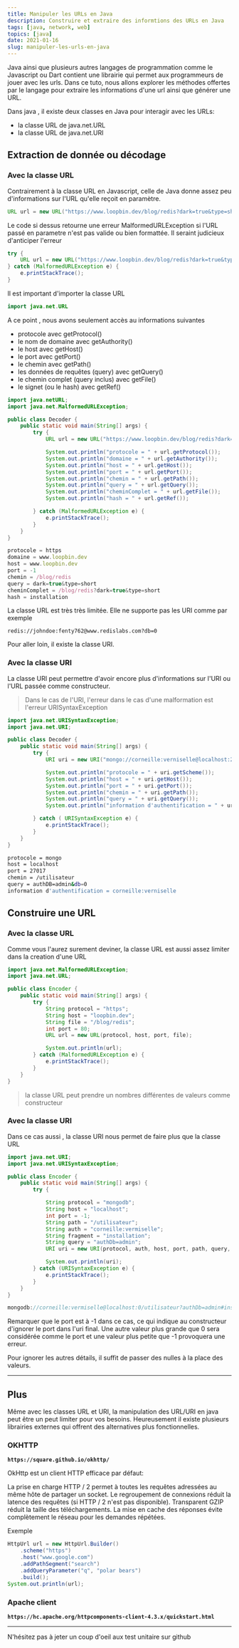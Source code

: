 ```yaml
---
title: Manipuler les URLs en Java
description: Construire et extraire des informtions des URLs en Java
tags: [java, network, web]
topics: [java]
date: 2021-01-16
slug: manipuler-les-urls-en-java
---
```


Java ainsi que plusieurs autres langages de programmation comme le Javascript ou Dart contient une librairie qui permet aux programmeurs de jouer avec les urls. Dans ce tuto, nous allons explorer les méthodes offertes par le langage pour extraire les informations d'une url ainsi que générer une URL.


Dans java , il existe deux classes en Java pour interagir avec les URLs:

- la classe URL de java.net.URL
- la classe URL de java.net.URI

## Extraction de donnée ou décodage

### Avec la classe URL

Contrairement à la classe URL en Javascript, celle de Java donne assez peu d'informations sur l'URL qu'elle reçoit en paramètre.

```java
URL url = new URL("https://www.loopbin.dev/blog/redis?dark=true&type=short#installation");
```

Le code si dessus retourne une erreur MalformedURLException si l'URL passé en parametre n'est pas valide ou bien formattée. Il seraint judicieux d'anticiper l'erreur

```java
try {
    URL url = new URL("https://www.loopbin.dev/blog/redis?dark=true&type=short#installation");
} catch (MalformedURLException e) {
    e.printStackTrace();
}
```

Il est important d'importer la classe URL

```java
import java.net.URL
```

A ce point , nous avons seulement accès au informations suivantes

- protocole avec getProtocol()
- le nom de domaine avec getAuthority()
- le host avec getHost()
- le port avec getPort()
- le chemin avec getPath()
- les données de requêtes (query) avec getQuery()
- le chemin complet (query inclus) avec getFile()
- le signet (ou le hash) avec getRef()

```java
import java.netURL;
import java.net.MalformedURLException;

public class Decoder {
    public static void main(String[] args) {
        try {
            URL url = new URL("https://www.loopbin.dev/blog/redis?dark=true&type=short#installation");

            System.out.println("protocole = " + url.getProtocol());
            System.out.println("domaine = " + url.getAuthority());
            System.out.println("host = " + url.getHost());
            System.out.println("port = " + url.getPort());
            System.out.println("chemin = " + url.getPath());
            System.out.println("query = " + url.getQuery());
            System.out.println("cheminComplet = " + url.getFile());
            System.out.println("hash = " + url.getRef());

        } catch (MalformedURLException e) {
            e.printStackTrace();
        }
    }
}
```

```js
protocole = https
domaine = www.loopbin.dev
host = www.loopbin.dev
port = -1
chemin = /blog/redis
query = dark=true&type=short
cheminComplet = /blog/redis?dark=true&type=short
hash = installation
```

La classe URL est très très limitée. Elle ne supporte pas les URI comme par exemple

```
redis://johndoe:fenty762@www.redislabs.com?db=0
```

Pour aller loin, il existe la classe URI.

### Avec la classe URI

La classe URI peut permettre d'avoir encore plus d'informations sur l'URI ou l'URL passée comme constructeur.

> Dans le cas de l'URI, l'erreur dans le cas d'une malformation est l'erreur URISyntaxException


```java
import java.net.URISyntaxException;
import java.net.URI;

public class Decoder {
    public static void main(String[] args) {
        try {
            URI uri = new URI("mongo://corneille:verniselle@localhost:27017/utilisateur?authDB=admin&db=0");

            System.out.println("protocole = " + uri.getScheme());
            System.out.println("host = " + uri.getHost());
            System.out.println("port = " + uri.getPort());
            System.out.println("chemin = " + uri.getPath());
            System.out.println("query = " + uri.getQuery());
            System.out.println("information d'authentification = " + uri.getUserInfo());

        } catch ( URISyntaxException e) {
            e.printStackTrace();
        }
    }
}
```

```bash
protocole = mongo
host = localhost
port = 27017
chemin = /utilisateur
query = authDB=admin&db=0
information d'authentification = corneille:verniselle
```

## Construire une URL


### Avec la classe URL

Comme vous l'aurez surement deviner, la classe URL est aussi assez limiter dans la creation d'une URL

```java
import java.net.MalformedURLException;
import java.net.URL;

public class Encoder {
    public static void main(String[] args) {
        try {
            String protocol = "https";
            String host = "loopbin.dev";
            String file = "/blog/redis";
            int port = 80;
            URL url = new URL(protocol, host, port, file);

            System.out.println(url);
        } catch (MalformedURLException e) {
            e.printStackTrace();
        }
    }
}
```

> la classe URL peut prendre un nombres différentes de valeurs comme constructeur

### Avec la classe URI

Dans ce cas aussi , la classe URI nous permet de faire plus que la classe URL

```java
import java.net.URI;
import java.net.URISyntaxException;

public class Encoder {
    public static void main(String[] args) {
        try {

            String protocol = "mongodb";
            String host = "localhost";
            int port = -1;
            String path = "/utilisateur";
            String auth = "corneille:vermiselle";
            String fragment = "installation";
            String query = "authDb=admin";
            URI uri = new URI(protocol, auth, host, port, path, query, fragment);

            System.out.println(uri);
        } catch (URISyntaxException e) {
            e.printStackTrace();
        }
    }
}
```

```js
mongodb://corneille:vermiselle@localhost:0/utilisateur?authDb=admin#installation
```

Remarquer que le port est à -1 dans ce cas, ce qui indique au constructeur d'ignorer le port dans l'uri final. Une autre valeur plus grande que 0 sera considérée comme le port et une valeur plus petite que -1 provoquera une erreur.

Pour ignorer les autres détails, il suffit de passer des nulles à la place des valeurs.

---

## Plus

Même avec les classes URL et URI, la manipulation des URL/URI en java peut être un peut limiter pour vos besoins. Heureusement il existe plusieurs librairies externes qui offrent des alternatives plus fonctionnelles.

### OKHTTP

**`https://square.github.io/okhttp/`**

OkHttp est un client HTTP efficace par défaut:

La prise en charge HTTP / 2 permet à toutes les requêtes adressées au même hôte de partager un socket.
Le regroupement de connexions réduit la latence des requêtes (si HTTP / 2 n'est pas disponible).
Transparent GZIP réduit la taille des téléchargements.
La mise en cache des réponses évite complètement le réseau pour les demandes répétées.


Exemple

```java
HttpUrl url = new HttpUrl.Builder()
    .scheme("https")
    .host("www.google.com")
    .addPathSegment("search")
    .addQueryParameter("q", "polar bears")
    .build();
System.out.println(url);
```

### Apache client

**`https://hc.apache.org/httpcomponents-client-4.3.x/quickstart.html`**


---

N'hésitez pas à jeter un coup d'oeil aux test unitaire sur github

